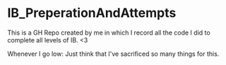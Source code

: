 # IB_PreperationAndAttempts

This is a GH Repo created by me in which I record all the code I did to complete all levels of IB. <3

Whenever I go low: Just think that I've sacrificed so many things for this.
